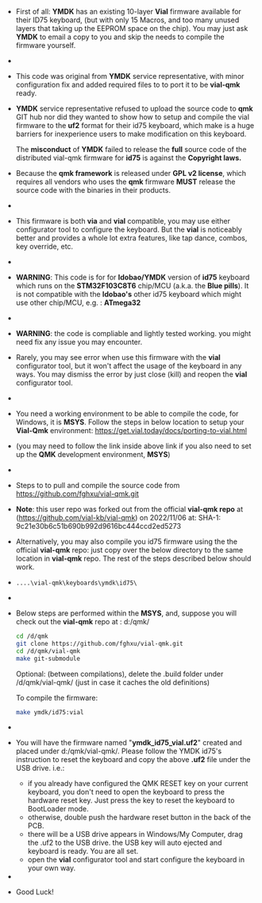 - First of all: **YMDK** has an existing 10-layer **Vial** firmware available for their ID75 keyboard, (but with only 15 Macros, and too many unused layers that taking up the EEPROM space on the chip).
  You may just ask **YMDK** to email a copy to you and skip the needs to compile the firmware yourself.
-
- This code was original from **YMDK** service representative, with minor configuration fix and added required files to to port it to be **vial-qmk** ready.
- **YMDK** service representative refused to upload the source code to **qmk** GIT hub nor did they wanted to show how to setup and compile the vial firmware to the **uf2** format for their id75 keyboard, which make is a huge barriers for inexperience users to make modification on this keyboard. 
  
  The **misconduct** of **YMDK** failed to release the **full** source code of the distributed vial-qmk firmware for **id75** is against the **Copyright laws.**
- Because the **qmk framework** is released under **GPL v2 license**, which requires all vendors who uses the **qmk** firmware **MUST** release the source code with the binaries in their products.
-
- This firmware is both **via** and **vial** compatible, you may use either configurator tool to configure the keyboard.  But the **vial** is noticeably better and provides a whole lot extra features, like tap dance, combos, key override, etc.
-
- **WARNING**:  This code is for for **Idobao/YMDK** version of **id75** keyboard which runs on the **STM32F103C8T6** chip/MCU (a.k.a. the **Blue pills**).  It is not compatible with the **Idobao's** other id75 keyboard which might use other chip/MCU, e.g. : **ATmega32**
-
- **WARNING**: the code is compliable and lightly tested working. you might need fix any issue you may encounter.
- Rarely, you may see error when use this firmware with the **vial** configurator tool, but it won't affect the usage of the keyboard in any ways. You may dismiss the error by just close (kill) and reopen the **vial** configurator tool.
-
- You need a working environment to be able to compile the code, for Windows, it is **MSYS**.
  Follow the steps in below location to setup your **Vial-Qmk** environment:
  https://get.vial.today/docs/porting-to-vial.html
- (you may need to follow the link inside above link if you also need to set up the **QMK** development environment, **MSYS**)
-
- Steps to to pull and compile the source code from https://github.com/fghxu/vial-qmk.git
- **Note**: this user repo was forked out from the official **vial-qmk repo** at (https://github.com/vial-kb/vial-qmk)  on 2022/11/06   at:  SHA-1: 9c21e30b6c51b690b992d9616bc444ccd2ed5273
- Alternatively, you may also compile you id75 firmware using the the official **vial-qmk** repo: just copy over the below directory to the same location in **vial-qmk** repo. The rest of the steps described below should work.
- ```
  ....\vial-qmk\keyboards\ymdk\id75\
  ```
-
- Below steps are performed within the **MSYS**, and, suppose you will check out the **vial-qmk** repo at : d:/qmk/
  ``` sh
  cd /d/qmk
  git clone https://github.com/fghxu/vial-qmk.git
  cd /d/qmk/vial-qmk 
  make git-submodule
  ```
  
  Optional: (between compilations), delete the .build folder under /d/qmk/vial-qmk/  (just in case it caches the old definitions)
  
  To compile the firmware:
  ``` sh
  make ymdk/id75:vial
  ```
-
- You will have the firmware named "**ymdk_id75_vial.uf2**" created and placed under d:/qmk/vial-qmk/.
  Please follow the YMDK id75's instruction to reset the keyboard and copy the above **.uf2** file under the USB drive.   i.e.:
	- if you already have configured the QMK RESET key on your current keyboard, you don't need to open the keyboard to press the hardware reset key.  Just press the key to reset the keyboard to BootLoader mode.
	- otherwise, double push the hardware reset button in the back of the PCB.
	- there will be a USB drive appears in Windows/My Computer, drag the .uf2 to the USB drive. the USB key will auto ejected and keyboard is ready. You are all set.
	- open the **vial** configurator tool and start configure the keyboard in your own way.
-
- Good Luck!